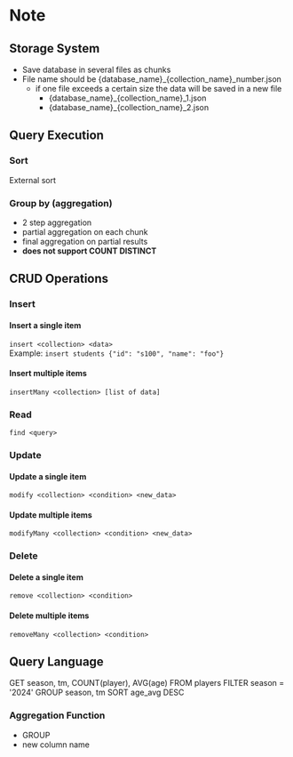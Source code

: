 # Note
## Storage System
- Save database in several files as chunks
- File name should be {database_name}_{collection_name}_number.json
  - if one file exceeds a certain size the data will be saved in a new file
    - {database_name}_{collection_name}_1.json
    - {database_name}_{collection_name}_2.json
    
## Query Execution
### Sort
External sort

### Group by (aggregation)
- 2 step aggregation
- partial aggregation on each chunk
- final aggregation on partial results
- **does not support COUNT DISTINCT**


## CRUD Operations
### Insert
#### Insert a single item  
``insert <collection> <data>``  
Example: ``insert students {"id": "s100", "name": "foo"}``

#### Insert multiple items
``insertMany <collection> [list of data]`` 

### Read
``find <query>``

### Update
#### Update a single item
``modify <collection> <condition> <new_data>``

#### Update multiple items
``modifyMany <collection> <condition> <new_data>``

### Delete
#### Delete a single item
``remove <collection> <condition> ``

#### Delete multiple items
``removeMany <collection> <condition>``

## Query Language
GET season, tm, COUNT(player), AVG(age) FROM players FILTER season = '2024' GROUP season, tm SORT age_avg DESC

### Aggregation Function
- GROUP
- new column name 






